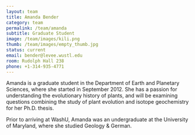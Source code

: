 ```yaml
---
layout: team
title: Amanda Bender
category: team
permalink: /team/amanda
subtitle: Graduate Student
image: /team/images/kili.png
thumb: /team/images/empty_thumb.jpg
status: current
email: bender@levee.wustl.edu
room: Rudolph Hall 238
phone: +1-314-935-4771
---
```


Amanda is a graduate student in the Department of Earth and Planetary Sciences, where she started in September 2012. She has a passion for understanding the evolutionary history of plants, and will be examining questions combining the study of plant evolution and isotope geochemistry for her Ph.D. thesis. 

Prior to arriving at WashU, Amanda was an undergraduate at the University of Maryland, where she studied Geology & German. 